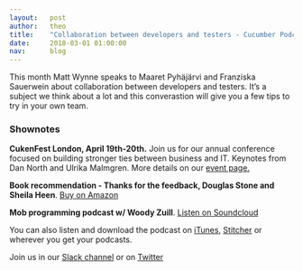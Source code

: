 ```yaml
---
layout:   post
author:   theo
title:    "Collaboration between developers and testers - Cucumber Podcast"
date:     2018-03-01 01:00:00
nav:      blog
---
```


This month Matt Wynne speaks to Maaret Pyhäjärvi and Franziska Sauerwein about collaboration between developers and testers. It’s a subject we think about a lot and this converastion will give you a few tips to try in your own team. 

### Shownotes

**CukenFest London, April 19th-20th.** Join us for our annual conference focused on building stronger ties between business and IT. Keynotes from Dan North and Ulrika Malmgren. More details on our [event page.](http://cukenfest.cucumber.io/)

**Book recommendation - Thanks for the feedback, Douglas Stone and Sheila Heen**. [Buy on Amazon](https://www.amazon.com/Thanks-Feedback-Science-Receiving-Well/dp/0670014664)

**Mob programming podcast w/ Woody Zuill**. [Listen on Soundcloud](https://soundcloud.com/cucumber-podcast/mob-programming)


You can also listen and download the podcast on [iTunes](https://itunes.apple.com/gb/podcast/cucumber-podcast-rss/id1078896635), [Stitcher](http://www.stitcher.com/s?fid=81999&refid=stpr) or wherever you get your podcasts. 

Join us in our [Slack channel](https://cucumber.io/support#slack) or on [Twitter](https://twitter.com/cucumberbdd)
